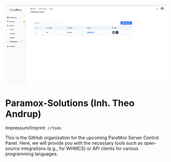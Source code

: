 ![Test_Screen](https://github.com/paramox-solutions/.github/blob/main/profile/Screen_01.png)

# Paramox-Solutions (Inh. Theo Andrup)
Impressum/Imprint: `//todo`

This is the GitHub organization for the upcoming ParaMox Server Control Panel.
Here, we will provide you with the necessary tools such as open-source integrations (e.g., for WHMCS) 
or API clients for various programming languages.
